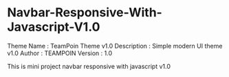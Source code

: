 # Navbar-Responsive-With-Javascript-V1.0

Theme Name : TeamPoin Theme v1.0
Description : Simple modern UI theme v1.0
Author : TEAMPOIN
Version : 1.0

This is mini project navbar responsive with javascript v1.0

